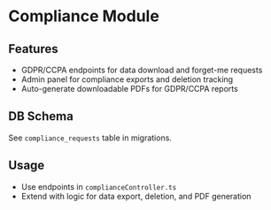 # Compliance Module

## Features
- GDPR/CCPA endpoints for data download and forget-me requests
- Admin panel for compliance exports and deletion tracking
- Auto-generate downloadable PDFs for GDPR/CCPA reports

## DB Schema
See `compliance_requests` table in migrations.

## Usage
- Use endpoints in `complianceController.ts`
- Extend with logic for data export, deletion, and PDF generation 